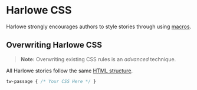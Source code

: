 # Harlowe CSS

Harlowe strongly encourages authors to style stories through using [macros](https://twine2.neocities.org/#markup_macro).

## Overwriting Harlowe CSS

> **Note:** Overwriting existing CSS rules is an *advanced* technique.

All Harlowe stories follow the same [HTML structure](../../html/storyformats/harlowe.md#harlowe-html).

```css
tw-passage { /* Your CSS Here */ }
```

